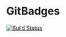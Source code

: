 # GitBadges

[![Build Status](https://app.travis-ci.com/bbansalWolfPack/GitBadges.svg?branch=main)](https://app.travis-ci.com/bbansalWolfPack/GitBadges)
